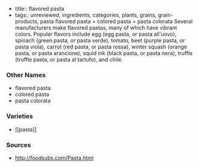 - title:: flavored pasta
- tags:: unreviewed, ingredients, categories, plants, grains, grain-products, pasta
flavored pasta = colored pasta = pasta colorata Several manufacturers make flavored pastas, many of which have vibrant colors. Popular flavors include egg (egg pasta, or pasta all'uovo), spinach (green pasta, or pasta verde), tomato, beet (purple pasta, or pasta viola), carrot (red pasta, or pasta rossa), winter squash (orange pasta, or pasta arancione), squid ink (black pasta, or pasta nera), truffle (truffle pasta, or pasta al tartufo), and chile.

### Other Names

* flavored pasta
* colored pasta
* pasta colorata

### Varieties

* [[pasta]]

### Sources
* http://foodsubs.com/Pasta.html
